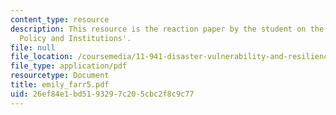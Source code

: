 ```yaml
---
content_type: resource
description: This resource is the reaction paper by the student on the topic 'Disaster
  Policy and Institutions'.
file: null
file_location: /coursemedia/11-941-disaster-vulnerability-and-resilience-spring-2005/26ef84e1bd5193297c205cbc2f8c9c77_emily_farr5.pdf
file_type: application/pdf
resourcetype: Document
title: emily_farr5.pdf
uid: 26ef84e1-bd51-9329-7c20-5cbc2f8c9c77
---
```

